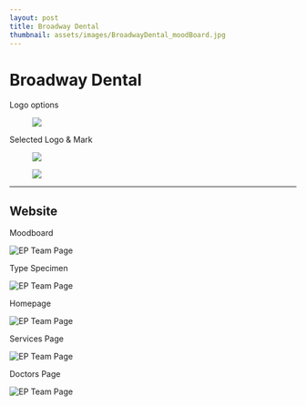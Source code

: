 ```yaml
---
layout: post
title: Broadway Dental
thumbnail: assets/images/BroadwayDental_moodBoard.jpg
---
```

# Broadway Dental

Logo options

<figure>
<img src="/assets/images/BroadwayDental_logo-options.jpg"/>
</figure>

Selected Logo & Mark

<figure>
<img src="/assets/images/BroadwayDental_logo.jpg"/>
</figure>

<figure>
<img src="/assets/images/BroadwayDental_mark.jpg"/>
</figure>

<hr noshade>

## Website

Moodboard

![EP Team Page](/assets/images/BroadwayDental_moodBoard.jpg)

Type Specimen

![EP Team Page](/assets/images/BroadwayDental_typeSpecimen.jpg)

Homepage

![EP Team Page](/assets/images/BroadwayDental_Home.jpg)

Services Page

![EP Team Page](/assets/images/BroadwayDental_Services.jpg)

Doctors Page

![EP Team Page](/assets/images/BroadwayDental_Doctors.jpg)
